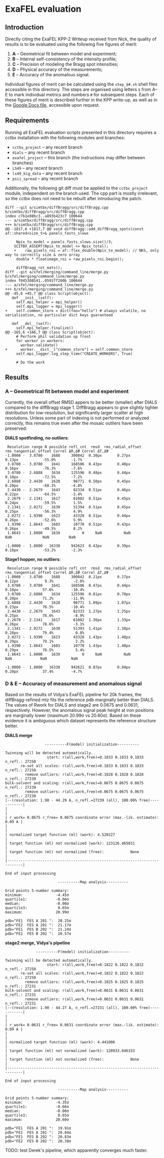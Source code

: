 # ExaFEL evaluation

## Introduction

Directly citing the ExaFEL KPP-2 Writeup received from Nick, the quality
of results is to be evaluated using the following five figures of merit:

1) **A** – Geometrical fit between model and experiment;
2) **B** – Internal self-consistency of the intensity profile;
3) **C** – Precision of modeling the Bragg spot intensities;
4) **D** – Physical accuracy of the measurements;
5) **E** – Accuracy of the anomalous signal.

Individual figures of merit can be calculated using the `step_$#.sh` shell
files accessible in this directory. The steps are organised using letters
`$` from A–E to mark individual metrics and numbers `#` for subsequent steps.
Each of these figures of merit is described further in the KPP write-up,
as well as in the [Google Docs file][link], accessible upon request.

[link]: https://docs.google.com/document/d/1XASZ3kjKgaWATuBiOGzjiwQWW8jlw6K4hY0wTtSOnNA

## Requirements

Running all ExaFEL evaluation scripts presented in this directory
requires a cctbx installation with the following modules and branches:

- `cctbx_project` – any recent branch
- `dials` – any recent branch
- `exafel_project` – this branch (the instructions may differ between branches)
- `LS49` – any recent branch
- `ls49_big_data` – any recent branch
- `psii_spread` – any recent branch

Additionally, the following git diff must be applied to the `cctbx_project`
module, independent on the branch used. The cpp part is mostly irrelevant,
so the cctbx does not need to be rebuilt after introducing the patch.

    diff --git a/simtbx/diffBragg/src/diffBragg.cpp b/simtbx/diffBragg/src/diffBragg.cpp
    index c7b1e08bc3..a893b423c7 100644
    --- a/simtbx/diffBragg/src/diffBragg.cpp
    +++ b/simtbx/diffBragg/src/diffBragg.cpp
    @@ -1817,6 +1817,7 @@ void diffBragg::add_diffBragg_spots(const af::shared<size_t>& panels_fasts_slows
     
         Npix_to_model = panels_fasts_slows.size()/3;
        SCITBX_ASSERT(Npix_to_model <= Npix_total);
        +    raw_pixels_roi = af::flex_double(Npix_to_model); // NKS, only way to correctly size & zero array
         double * floatimage_roi = raw_pixels_roi.begin();
     
         diffBragg_rot_mats();
    diff --git a/xfel/merging/command_line/merge.py b/xfel/merging/command_line/merge.py
    index f045308541..0591ff200b 100644
    --- a/xfel/merging/command_line/merge.py
    +++ b/xfel/merging/command_line/merge.py
    @@ -45,6 +45,7 @@ class Script(object):
       def __init__(self):
         self.mpi_helper = mpi_helper()
         self.mpi_logger = mpi_logger()
    +    self.common_store = dict(foo="hello") # always volatile, no serialization, no particular dict keys guaranteed
     
       def __del__(self):
         self.mpi_helper.finalize()
    @@ -165,6 +166,7 @@ class Script(object):
         # Perform phil validation up front
         for worker in workers:
           worker.validate()
    +      worker.__dict__["common_store"] = self.common_store
         self.mpi_logger.log_step_time("CREATE_WORKERS", True)
     
         # Do the work

## Results

### **A** – Geometrical fit between model and experiment
Currently, the overall offset RMSD appers to be better (smaller)
after DIALS compared to the diffBragg stage 1. DiffBragg appears to
give slightly tighter distribution for low-resolution, but significantly
larger scatter at high resolutions. Unless some part of indexing is not
performed or analyzed correctly, this remains true even
after the mosaic outliers have been preserved:

**DIALS spotfinding, no outliers**:

     Resolution range N possible refl_cnt  rmsd  rms_radial_offset rms_tangential_offset Correl ΔR,ΔΨ Correl ΔT,ΔΨ
    -1.0000 -  3.8780    1688     300842  0.30px       0.27px              0.13px           -55.0%       -1.7%    
     3.8780 -  3.0780    1641     168506  0.43px       0.40px              0.16px           -76.3%       -7.6%    
     3.0780 -  2.6888    1634     125596  0.48px       0.44px              0.18px           -72.5%       -7.2%    
     2.6888 -  2.4430    1620      98771  0.50px       0.45px              0.20px           -68.3%       -4.8%    
     2.4430 -  2.2679    1643      82334  0.51px       0.46px              0.22px           -64.5%       -3.4%    
     2.2679 -  2.1341    1617      61082  0.51px       0.45px              0.24px           -59.5%        1.5%    
     2.1341 -  2.0272    1630      51394  0.51px       0.45px              0.25px           -56.3%        4.9%    
     2.0272 -  1.9390    1623      43328  0.51px       0.44px              0.26px           -52.6%        5.9%    
     1.9390 -  1.8643    1603      10770  0.51px       0.43px              0.26px           -49.5%        8.2%    
     1.8643 -  1.8000    1639          0     NaN          NaN                 NaN              NaN         NaN    
                                                                                                                  
    -1.0000 -  1.8000   16338     942623  0.43px       0.39px              0.18px           -53.2%       -2.3% 


**Stage1 hopper, no outliers**:

     Resolution range N possible refl_cnt  rmsd  rms_radial_offset rms_tangential_offset Correl ΔR,ΔΨ Correl ΔT,ΔΨ
    -1.0000 -  3.8780    1688     300842  0.21px       0.17px              0.12px            9.3%         -2.6%   
     3.8780 -  3.0780    1641     168506  0.47px       0.44px              0.18px           57.6%        -10.4%   
     3.0780 -  2.6888    1634     125596  0.81px       0.78px              0.20px           71.2%        -11.9%   
     2.6888 -  2.4430    1620      98771  1.09px       1.07px              0.23px           76.5%        -10.4%   
     2.4430 -  2.2679    1643      82333  1.27px       1.25px              0.25px           78.6%         -8.9%   
     2.2679 -  2.1341    1617      61082  1.36px       1.33px              0.26px           78.6%         -3.1%   
     2.1341 -  2.0272    1630      51393  1.41px       1.38px              0.28px           79.4%          0.8%   
     2.0272 -  1.9390    1623      43328  1.43px       1.40px              0.29px           79.1%          2.2%   
     1.9390 -  1.8643    1603      10770  1.43px       1.40px              0.29px           78.5%          5.4%   
     1.8643 -  1.8000    1639          0     NaN          NaN                 NaN             NaN           NaN   
                                                                                                                  
    -1.0000 -  1.8000   16338     942621  0.87px       0.84px              0.20px           37.4%        -4.7%

### **D & E** – Accuracy of measurement and anomalous signal
Based on the results of Vidya's ExaFEL pipeline for 20k frames,
the diffBragg-refined mtz fits the reference pdb marginally better than DIALS.
The values of Rwork for DIALS and stage2 are 0.0675 and 0.0631, respectively.
However, the anomalous signal peak height at iron positions are marginally
lower (maximum 20.99σ vs 20.60σ). Based on these evidence it is ambiguous
which dataset represents the reference structure better.

**DIALS merge**

                      ----------F(model) initialization----------                  
    
    Twinning will be detected automatically.
                       start: r(all,work,free)=0.1833 0.1833 0.1833 n_refl.: 27250
           re-set all scales: r(all,work,free)=0.1833 0.1833 0.1833 n_refl.: 27250
             remove outliers: r(all,work,free)=0.1828 0.1828 0.1828 n_refl.: 27239
    bulk-solvent and scaling: r(all,work,free)=0.0675 0.0675 0.0675 n_refl.: 27239
             remove outliers: r(all,work,free)=0.0675 0.0675 0.0675 n_refl.: 27239
    |--(resolution: 1.90 - 44.29 A, n_refl.=27239 (all), 100.00% free)------------|
    |                                                                             |
    | r_work= 0.0675 r_free= 0.0675 coordinate error (max.-lik. estimate): 0.09 A |
    |                                                                             |
    | normalized target function (ml) (work): 4.520227                            |
    | target function (ml) not normalized (work): 123126.465831                   |
    | target function (ml) not normalized (free):            None                 |
    |-----------------------------------------------------------------------------|
    
    End of input processing
    
                            ----------Map analysis----------                       
    
    Grid points 5-number summary:
    minimum:               -4.45σ
    quartile1:             -0.66σ
    median:                -0.00σ
    quartile3:              0.65σ
    maximum:               20.99σ
    
    pdb="FE1  FES A 201 ":  20.25σ
    pdb="FE2  FES A 201 ":  21.17σ
    pdb="FE1  FES B 202 ":  21.24σ
    pdb="FE2  FES B 202 ":  20.57σ


**stage2 merge, Vidya's pipeline**

                  ----------F(model) initialization----------                  

    Twinning will be detected automatically.
                       start: r(all,work,free)=0.1822 0.1822 0.1822 n_refl.: 27250
           re-set all scales: r(all,work,free)=0.1822 0.1822 0.1822 n_refl.: 27250
             remove outliers: r(all,work,free)=0.1825 0.1825 0.1825 n_refl.: 27231
    bulk-solvent and scaling: r(all,work,free)=0.0631 0.0631 0.0631 n_refl.: 27231
             remove outliers: r(all,work,free)=0.0631 0.0631 0.0631 n_refl.: 27231
    |--(resolution: 1.90 - 44.27 A, n_refl.=27231 (all), 100.00% free)------------|
    |                                                                             |
    | r_work= 0.0631 r_free= 0.0631 coordinate error (max.-lik. estimate): 0.09 A |
    |                                                                             |
    | normalized target function (ml) (work): 4.441006                            |
    | target function (ml) not normalized (work): 120933.046333                   |
    | target function (ml) not normalized (free):            None                 |
    |-----------------------------------------------------------------------------|
    
    End of input processing
    
                            ----------Map analysis----------                       
    
    Grid points 5-number summary:
    minimum:               -4.35σ
    quartile1:             -0.66σ
    median:                -0.00σ
    quartile3:              0.65σ
    maximum:               20.60σ
    
    pdb="FE1  FES A 201 ":  19.91σ
    pdb="FE2  FES A 201 ":  20.84σ
    pdb="FE1  FES B 202 ":  20.83σ
    pdb="FE2  FES B 202 ":  20.38σ

TODO: test Derek's pipeline, which apparently converges much faster.


